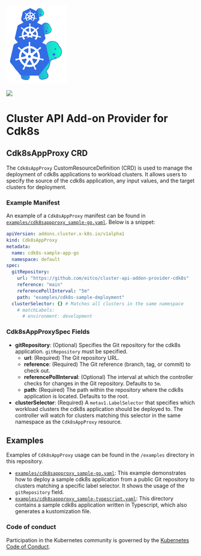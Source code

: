 <a href="https://cluster-api.sigs.k8s.io"><img alt="capi" src="./logos/kubernetes-cluster-logos_final-02.svg" width="160x" /></a>
<p>
<a href="https://godoc.org/sigs.k8s.io/cluster-api"><img src="https://godoc.org/sigs.k8s.io/cluster-api?status.svg"></a>

# Cluster API Add-on Provider for Cdk8s

## Cdk8sAppProxy CRD

The `Cdk8sAppProxy` CustomResourceDefinition (CRD) is used to manage the deployment of cdk8s applications to workload clusters. It allows users to specify the source of the cdk8s application, any input values, and the target clusters for deployment.

### Example Manifest

An example of a `Cdk8sAppProxy` manifest can be found in [`examples/cdk8sappproxy_sample-go.yaml`](./examples/cdk8sappproxy_sample-go.yaml). Below is a snippet:

```yaml
apiVersion: addons.cluster.x-k8s.io/v1alpha1
kind: Cdk8sAppProxy
metadata:
  name: cdk8s-sample-app-go
  namespace: default
spec:
  gitRepository:
    url: "https://github.com/eitco/cluster-api-addon-provider-cdk8s"
    reference: "main"
    referencePollInterval: "5m"
    path: "examples/cdk8s-sample-deployment"
  clusterSelector: {} # Matches all clusters in the same namespace
    # matchLabels:
      # environment: development
```

### Cdk8sAppProxySpec Fields

- **gitRepository**: (Optional) Specifies the Git repository for the cdk8s application. `gitRepository` must be specified.
    - **url**: (Required) The Git repository URL.
    - **reference**: (Required) The Git reference (branch, tag, or commit) to check out.
    - **referencePollInterval**: (Optional) The interval at which the controller checks for changes in the Git repository. Defaults to `5m`.
    - **path**: (Required) The path within the repository where the cdk8s application is located. Defaults to the root.
- **clusterSelector**: (Required) A `metav1.LabelSelector` that specifies which workload clusters the cdk8s application should be deployed to. The controller will watch for clusters matching this selector in the same namespace as the `Cdk8sAppProxy` resource.

## Examples

Examples of `Cdk8sAppProxy` usage can be found in the `/examples` directory in this repository.

-   [`examples/cdk8sappproxy_sample-go.yaml`](./examples/cdk8sappproxy_sample-go.yaml): This example demonstrates how to deploy a sample cdk8s application from a public Git repository to clusters matching a specific label selector. It shows the usage of the `gitRepository` field.
-   [`examples/cdk8sappproxy_sample-typescript.yaml`](./examples/cdk8sappproxy_sample-typescript.yaml): This directory contains a sample cdk8s application written in Typescript, which also generates a kustomization file.

### Code of conduct

Participation in the Kubernetes community is governed by the [Kubernetes Code of Conduct](code-of-conduct.md).
